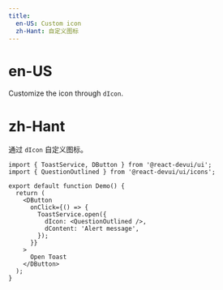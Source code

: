 ```yaml
---
title:
  en-US: Custom icon
  zh-Hant: 自定义图标
---
```


# en-US

Customize the icon through `dIcon`.

# zh-Hant

通过 `dIcon` 自定义图标。

```tsx
import { ToastService, DButton } from '@react-devui/ui';
import { QuestionOutlined } from '@react-devui/ui/icons';

export default function Demo() {
  return (
    <DButton
      onClick={() => {
        ToastService.open({
          dIcon: <QuestionOutlined />,
          dContent: 'Alert message',
        });
      }}
    >
      Open Toast
    </DButton>
  );
}
```
